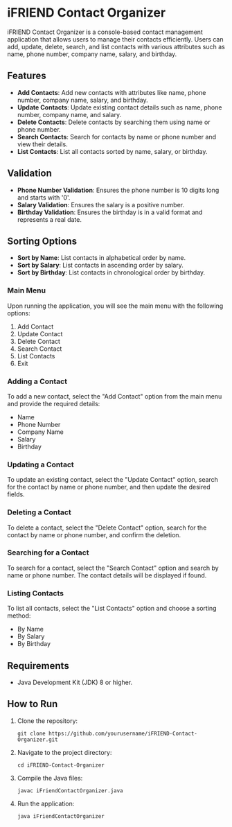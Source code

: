 



# iFRIEND Contact Organizer

iFRIEND Contact Organizer is a console-based contact management application that allows users to manage their contacts efficiently. Users can add, update, delete, search, and list contacts with various attributes such as name, phone number, company name, salary, and birthday.

## Features

- **Add Contacts**: Add new contacts with attributes like name, phone number, company name, salary, and birthday.
- **Update Contacts**: Update existing contact details such as name, phone number, company name, and salary.
- **Delete Contacts**: Delete contacts by searching them using name or phone number.
- **Search Contacts**: Search for contacts by name or phone number and view their details.
- **List Contacts**: List all contacts sorted by name, salary, or birthday.

## Validation

- **Phone Number Validation**: Ensures the phone number is 10 digits long and starts with '0'.
- **Salary Validation**: Ensures the salary is a positive number.
- **Birthday Validation**: Ensures the birthday is in a valid format and represents a real date.

## Sorting Options

- **Sort by Name**: List contacts in alphabetical order by name.
- **Sort by Salary**: List contacts in ascending order by salary.
- **Sort by Birthday**: List contacts in chronological order by birthday.



### Main Menu

Upon running the application, you will see the main menu with the following options:

1. Add Contact
2. Update Contact
3. Delete Contact
4. Search Contact
5. List Contacts
6. Exit

### Adding a Contact

To add a new contact, select the "Add Contact" option from the main menu and provide the required details:

- Name
- Phone Number
- Company Name
- Salary
- Birthday

### Updating a Contact

To update an existing contact, select the "Update Contact" option, search for the contact by name or phone number, and then update the desired fields.

### Deleting a Contact

To delete a contact, select the "Delete Contact" option, search for the contact by name or phone number, and confirm the deletion.

### Searching for a Contact

To search for a contact, select the "Search Contact" option and search by name or phone number. The contact details will be displayed if found.

### Listing Contacts

To list all contacts, select the "List Contacts" option and choose a sorting method:

- By Name
- By Salary
- By Birthday



## Requirements

- Java Development Kit (JDK) 8 or higher.

## How to Run

1. Clone the repository:
   ```
   git clone https://github.com/yourusername/iFRIEND-Contact-Organizer.git
   ```
2. Navigate to the project directory:
   ```
   cd iFRIEND-Contact-Organizer
   ```
3. Compile the Java files:
   ```
   javac iFriendContactOrganizer.java
   ```
4. Run the application:
   ```
   java iFriendContactOrganizer
   ```

